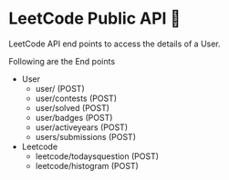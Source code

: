 # LeetCode Public API 🚀

LeetCode API end points to access the details of a User.

Following are the End points

- User
  - user/ (POST)
  - user/contests (POST)
  - user/solved (POST)
  - user/badges (POST)
  - user/activeyears (POST)
  - users/submissions (POST)
- Leetcode
  - leetcode/todaysquestion (POST)
  - leetcode/histogram (POST)
